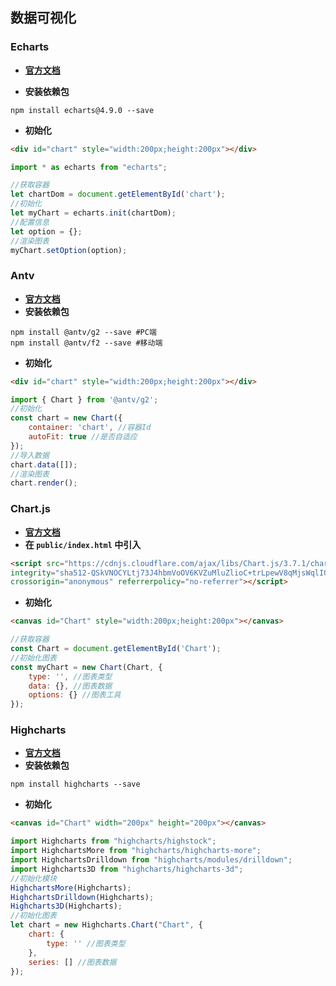 ## 数据可视化

### Echarts

- **[官方文档](https://echarts.apache.org/zh/index.html)**

- **安装依赖包**

```shell
npm install echarts@4.9.0 --save
```

- **初始化**

```html
<div id="chart" style="width:200px;height:200px"></div>
```

```js
import * as echarts from "echarts";

//获取容器
let chartDom = document.getElementById('chart');
//初始化
let myChart = echarts.init(chartDom);
//配置信息
let option = {};
//渲染图表
myChart.setOption(option);
```

### Antv

- **[官方文档](https://antv.vision/zh)**
- **安装依赖包**

```shell
npm install @antv/g2 --save #PC端
npm install @antv/f2 --save #移动端
```

- **初始化**

```html
<div id="chart" style="width:200px;height:200px"></div>
```

```js
import { Chart } from '@antv/g2';
//初始化
const chart = new Chart({
    container: 'chart', //容器Id
    autoFit: true //是否自适应
});
//导入数据
chart.data([]);
//渲染图表
chart.render();
```

### Chart.js

- **[官方文档](https://www.chartjs.org/)**
- **在 `public/index.html` 中引入**

```html
<script src="https://cdnjs.cloudflare.com/ajax/libs/Chart.js/3.7.1/chart.min.js"
integrity="sha512-QSkVNOCYLtj73J4hbmVoOV6KVZuMluZlioC+trLpewV8qMjsWqlIQvkn1KGX2StWvPMdWGBqim1xlC8krl1EKQ=="
crossorigin="anonymous" referrerpolicy="no-referrer"></script>
```

- **初始化**

```html
<canvas id="Chart" style="width:200px;height:200px"></canvas>
```

```js
//获取容器
const Chart = document.getElementById('Chart');
//初始化图表
const myChart = new Chart(Chart, {
    type: '', //图表类型
    data: {}, //图表数据
    options: {} //图表工具
});
```

### Highcharts

- **[官方文档](https://www.highcharts.com/)**
- **安装依赖包**

```shell
npm install highcharts --save
```

- **初始化**

```html
<canvas id="Chart" width="200px" height="200px"></canvas>
```

```js
import Highcharts from "highcharts/highstock";
import HighchartsMore from "highcharts/highcharts-more";
import HighchartsDrilldown from "highcharts/modules/drilldown";
import Highcharts3D from "highcharts/highcharts-3d";
//初始化模块
HighchartsMore(Highcharts);
HighchartsDrilldown(Highcharts);
Highcharts3D(Highcharts);
//初始化图表
let chart = new Highcharts.Chart("Chart", {
    chart: {
    	type: '' //图表类型
    },
    series: [] //图表数据
});
```